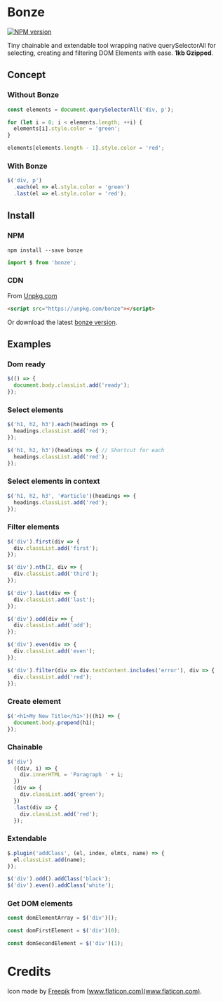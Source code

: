 # Bonze

[![NPM version](https://badge.fury.io/js/bonze.svg)](http://badge.fury.io/js/bonze)

Tiny chainable and extendable tool wrapping native querySelectorAll for selecting, creating and filtering DOM Elements with ease.
**1kb Gzipped**.

## Concept

### Without Bonze

```javascript
const elements = document.querySelectorAll('div, p');

for (let i = 0; i < elements.length; ++i) {
  elements[i].style.color = 'green';
}

elements[elements.length - 1].style.color = 'red';
```

### With Bonze

```javascript
$('div, p')
  .each(el => el.style.color = 'green')
  .last(el => el.style.color = 'red');
```

## Install

### NPM

    npm install --save bonze

```javascript
import $ from 'bonze';
```

### CDN

From [Unpkg.com](https://unpkg.com/bonze)

```html
<script src="https://unpkg.com/bonze"></script>
```

Or download the latest [bonze version](https://github.com/jaysalvat/bonze/archive/master.zip).

## Examples

### Dom ready

```javascript
$(() => {
  document.body.classList.add('ready');
});
```

### Select elements

```javascript
$('h1, h2, h3').each(headings => {
  headings.classList.add('red');
});

$('h1, h2, h3')(headings => { // Shortcut for each
  headings.classList.add('red');
});
```

### Select elements in context

```javascript
$('h1, h2, h3', '#article')(headings => {
  headings.classList.add('red');
});
```

### Filter elements

```javascript
$('div').first(div => {
  div.classList.add('first');
});

$('div').nth(2, div => {
  div.classList.add('third');
});

$('div').last(div => {
  div.classList.add('last');
});

$('div').odd(div => {
  div.classList.add('odd');
});

$('div').even(div => {
  div.classList.add('even');
});

$('div').filter(div => div.textContent.includes('error'), div => {
  div.classList.add('red');
});

```

### Create element

```javascript
$('<h1>My New Title</h1>')((h1) => {
  document.body.prepend(h1);
});
```

### Chainable

```javascript
$('div')
  ((div, i) => {
    div.innerHTML = 'Paragraph ' + i;
  })
  (div => {
    div.classList.add('green');
  })
  .last(div => {
    div.classList.add('red');
  });
```

### Extendable

```javascript
$.plugin('addClass', (el, index, elmts, name) => {
  el.classList.add(name);
});

$('div').odd().addClass('black');
$('div').even().addClass('white');
```

### Get DOM elements

```javascript
const domElementArray = $('div')();

const domFirstElement = $('div')(0);

const domSecondElement = $('div')(1);
```

# Credits

Icon made by [Freepik](https://www.flaticon.com/authors/freepik) from [www.flaticon.com](www.flaticon.com).
